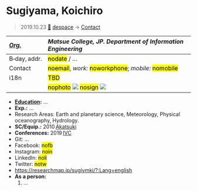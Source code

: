 # Sugiyama, Koichiro
> 2019.10.23 [🚀](../index/index.md) [despace](index.md) → [Contact](contact.md)

|*[Org.](contact.md)*|*Matsue College, JP. Department of Information Engineering*|
|:--|:--|
|B‑day, addr.|<mark>nodate</mark> / …|
|Contact|<mark>noemail</mark>, *work:* <mark>noworkphone</mark>; *mobile:* <mark>nomobile</mark>|
|i18n|<mark>TBD</mark>|
| |<mark>nophoto</mark> [![](f/contact//1_photo_thumb.jpg)](f/contact//1_photo.jpg) <mark>nosign</mark> [![](f/contact//1_sign_thumb.jpg)](f/contact//1_sign.png)|

   - **[Education](edu.md):** …
   - **Exp.:** …
   - Research Areas: Earth and planetary science, Meteorology, Physical oceanography, Hydrology.
   - **SC/Equip.:** 2010 [Akatsuki](akatsuki.md)
   - **Conferences:** 2019 [IVC](ivc_2019.md)
   - Git: …
   - Facebook: <mark>nofb</mark>
   - Instagram: <mark>noin</mark>
   - LinkedIn: <mark>noli</mark>
   - Twitter: <mark>notw</mark>
   - <https://researchmap.jp/sugiymki/?:Lang=english>
   - **As a person:**
      1. …
